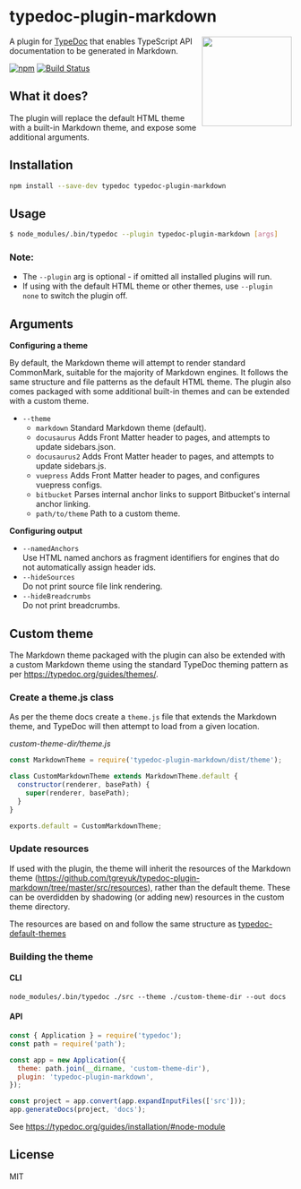 # typedoc-plugin-markdown

<img align="right" width="160" src="https://github.com/tgreyuk/typedoc-plugin-markdown/raw/master/logos.png">

A plugin for [TypeDoc](https://github.com/TypeStrong/typedoc) that enables TypeScript API documentation to be generated in Markdown.

[![npm](https://img.shields.io/npm/v/typedoc-plugin-markdown.svg)](https://www.npmjs.com/package/typedoc-plugin-markdown)
[![Build Status](https://travis-ci.org/tgreyuk/typedoc-plugin-markdown.svg?branch=master)](https://travis-ci.org/tgreyuk/typedoc-plugin-markdown)

## What it does?

The plugin will replace the default HTML theme with a built-in Markdown theme, and expose some additional arguments.

## Installation

```bash
npm install --save-dev typedoc typedoc-plugin-markdown
```

## Usage

```bash
$ node_modules/.bin/typedoc --plugin typedoc-plugin-markdown [args]
```

### Note:

- The `--plugin` arg is optional - if omitted all installed plugins will run.
- If using with the default HTML theme or other themes, use `--plugin none` to switch the plugin off.

## Arguments

**Configuring a theme**

By default, the Markdown theme will attempt to render standard CommonMark, suitable for the majority of Markdown engines.
It follows the same structure and file patterns as the default HTML theme. The plugin also comes packaged with some additional built-in themes and can be extended with a custom theme.

- `--theme`<br>
  - `markdown` Standard Markdown theme (default).
  - `docusaurus` Adds Front Matter header to pages, and attempts to update sidebars.json.
  - `docusaurus2` Adds Front Matter header to pages, and attempts to update sidebars.js.
  - `vuepress` Adds Front Matter header to pages, and configures vuepress configs.
  - `bitbucket` Parses internal anchor links to support Bitbucket's internal anchor linking.
  - `path/to/theme` Path to a custom theme.

**Configuring output**

- `--namedAnchors`<br>
  Use HTML named anchors as fragment identifiers for engines that do not automatically assign header ids.
- `--hideSources`<br>
  Do not print source file link rendering.
- `--hideBreadcrumbs`<br>
  Do not print breadcrumbs.

## Custom theme

The Markdown theme packaged with the plugin can also be extended with a custom Markdown theme using the standard TypeDoc theming pattern as per https://typedoc.org/guides/themes/.

### Create a theme.js class

As per the theme docs create a `theme.js` file that extends the Markdown theme, and TypeDoc will then attempt to load from a given location.

_custom-theme-dir/theme.js_

```js
const MarkdownTheme = require('typedoc-plugin-markdown/dist/theme');

class CustomMarkdownTheme extends MarkdownTheme.default {
  constructor(renderer, basePath) {
    super(renderer, basePath);
  }
}

exports.default = CustomMarkdownTheme;
```

### Update resources

If used with the plugin, the theme will inherit the resources of the Markdown theme (https://github.com/tgreyuk/typedoc-plugin-markdown/tree/master/src/resources), rather than the default theme. These can be overdidden by shadowing (or adding new) resources in the custom theme directory.

The resources are based on and follow the same structure as [typedoc-default-themes](https://github.com/TypeStrong/typedoc-default-themes)

### Building the theme

#### CLI

```
node_modules/.bin/typedoc ./src --theme ./custom-theme-dir --out docs
```

#### API

```js
const { Application } = require('typedoc');
const path = require('path');

const app = new Application({
  theme: path.join(__dirname, 'custom-theme-dir'),
  plugin: 'typedoc-plugin-markdown',
});

const project = app.convert(app.expandInputFiles(['src']));
app.generateDocs(project, 'docs');
```

See https://typedoc.org/guides/installation/#node-module

## License

MIT

